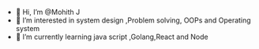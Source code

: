 - 👋 Hi, I’m @Mohith J
- 👀 I’m interested in system design ,Problem solving, OOPs and Operating system
- 🌱 I’m currently learning java script ,Golang,React and Node

